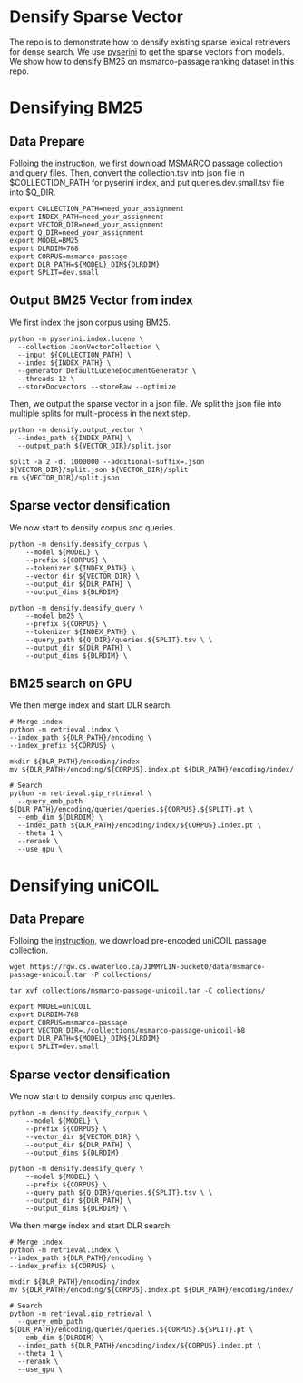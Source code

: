 # Densify Sparse Vector
The repo is to demonstrate how to densify existing sparse lexical retrievers for dense search. We use [pyserini](https://github.com/castorini/pyserini) to get the sparse vectors from models. We show how to densify BM25 on msmarco-passage ranking dataset in this repo.   

# Densifying BM25
## Data Prepare
Folloing the [instruction](https://github.com/castorini/anserini/blob/master/docs/experiments-msmarco-passage.md), we first download MSMARCO passage collection and query files. Then, convert the collection.tsv into json file in $COLLECTION_PATH for pyserini index, and put queries.dev.small.tsv file into $Q_DIR.
```shell=bash
export COLLECTION_PATH=need_your_assignment
export INDEX_PATH=need_your_assignment
export VECTOR_DIR=need_your_assignment
export Q_DIR=need_your_assignment
export MODEL=BM25
export DLRDIM=768
export CORPUS=msmarco-passage
export DLR_PATH=${MODEL}_DIM${DLRDIM}
export SPLIT=dev.small
```
## Output BM25 Vector from index
We first index the json corpus using BM25.
```shell=bash
python -m pyserini.index.lucene \
  --collection JsonVectorCollection \
  --input ${COLLECTION_PATH} \
  --index ${INDEX_PATH} \
  --generator DefaultLuceneDocumentGenerator \
  --threads 12 \
  --storeDocvectors --storeRaw --optimize
```
Then, we output the sparse vector in a json file. We split the json file into multiple splits for multi-process in the next step.
```shell=bash
python -m densify.output_vector \
  --index_path ${INDEX_PATH} \
  --output_path ${VECTOR_DIR}/split.json

split -a 2 -dl 1000000 --additional-suffix=.json ${VECTOR_DIR}/split.json ${VECTOR_DIR}/split 
rm ${VECTOR_DIR}/split.json
```
## Sparse vector densification
We now start to densify corpus and queries.
```shell=bash
python -m densify.densify_corpus \
    --model ${MODEL} \
    --prefix ${CORPUS} \
    --tokenizer ${INDEX_PATH} \
    --vector_dir ${VECTOR_DIR} \
    --output_dir ${DLR_PATH} \
    --output_dims ${DLRDIM}

python -m densify.densify_query \
    --model bm25 \
    --prefix ${CORPUS} \
    --tokenizer ${INDEX_PATH} \
    --query_path ${Q_DIR}/queries.${SPLIT}.tsv \ \
    --output_dir ${DLR_PATH} \
    --output_dims ${DLRDIM} \
```
## BM25 search on GPU
We then merge index and start DLR search.
```shell=bash
# Merge index
python -m retrieval.index \
--index_path ${DLR_PATH}/encoding \
--index_prefix ${CORPUS} \

mkdir ${DLR_PATH}/encoding/index
mv ${DLR_PATH}/encoding/${CORPUS}.index.pt ${DLR_PATH}/encoding/index/

# Search
python -m retrieval.gip_retrieval \
  --query_emb_path ${DLR_PATH}/encoding/queries/queries.${CORPUS}.${SPLIT}.pt \
  --emb_dim ${DLRDIM} \
  --index_path ${DLR_PATH}/encoding/index/${CORPUS}.index.pt \
  --theta 1 \
  --rerank \
  --use_gpu \
```

# Densifying uniCOIL
## Data Prepare
Folloing the [instruction](https://github.com/castorini/pyserini/blob/master/docs/experiments-unicoil.md), we download pre-encoded uniCOIL passage collection. 
```shell=bash
wget https://rgw.cs.uwaterloo.ca/JIMMYLIN-bucket0/data/msmarco-passage-unicoil.tar -P collections/

tar xvf collections/msmarco-passage-unicoil.tar -C collections/
```
```shell=bash
export MODEL=uniCOIL
export DLRDIM=768
export CORPUS=msmarco-passage
export VECTOR_DIR=./collections/msmarco-passage-unicoil-b8
export DLR_PATH=${MODEL}_DIM${DLRDIM}
export SPLIT=dev.small
```
## Sparse vector densification
We now start to densify corpus and queries.
```shell=bash
python -m densify.densify_corpus \
    --model ${MODEL} \
    --prefix ${CORPUS} \
    --vector_dir ${VECTOR_DIR} \
    --output_dir ${DLR_PATH} \
    --output_dims ${DLRDIM}

python -m densify.densify_query \
    --model ${MODEL} \
    --prefix ${CORPUS} \
    --query_path ${Q_DIR}/queries.${SPLIT}.tsv \ \
    --output_dir ${DLR_PATH} \
    --output_dims ${DLRDIM} \
```

We then merge index and start DLR search.
```shell=bash
# Merge index
python -m retrieval.index \
--index_path ${DLR_PATH}/encoding \
--index_prefix ${CORPUS} \

mkdir ${DLR_PATH}/encoding/index
mv ${DLR_PATH}/encoding/${CORPUS}.index.pt ${DLR_PATH}/encoding/index/

# Search
python -m retrieval.gip_retrieval \
  --query_emb_path ${DLR_PATH}/encoding/queries/queries.${CORPUS}.${SPLIT}.pt \
  --emb_dim ${DLRDIM} \
  --index_path ${DLR_PATH}/encoding/index/${CORPUS}.index.pt \
  --theta 1 \
  --rerank \
  --use_gpu \
```